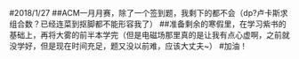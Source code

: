 #2018/1/27
##ACM一月月赛，除了一个签到题，我剩下的都不会（dp?卢卡斯求组合数？已经连菜到抠脚都不能形容我了）
##准备剩余的寒假里，在学习紫书的基础上，再将大雾的前半本学完（但是电磁场那里真的是让我有点心虚啊，之前就没学好，但是现在时间充足，题又没以前难，应该大丈夫~）
#加油！
